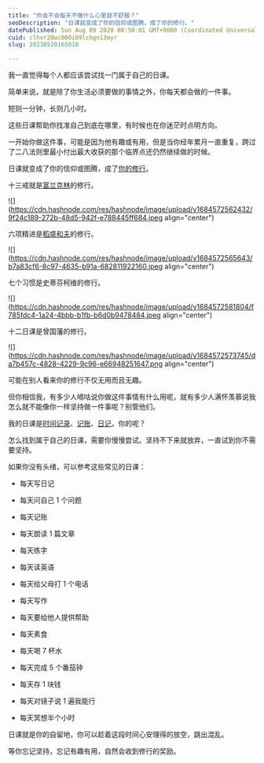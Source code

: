 ```yaml
---
title: "你会不会每天不做什么心里就不舒服？"
seoDescription: "日课就变成了你的信仰或图腾，成了你的修行。"
datePublished: Sun Aug 09 2020 08:50:01 GMT+0000 (Coordinated Universal Time)
cuid: clhvr20wc000i09lchgn13myr
slug: 20230520165010

---
```


我一直觉得每个人都应该尝试找一门属于自己的日课。

简单来说，就是除了你生活必须要做的事情之外，你每天都会做的一件事。

短则一分钟，长则几小时。

这些日课帮助你找准自己到底在哪里，有时候也在你迷茫时点明方向。

一开始你做这件事，可能是因为他有趣或有用，但是当你经年累月一直重复，跨过了二八法则里最小付出最大收获的那个临界点还仍然继续做的时候。

日课就变成了你的信仰或图腾，成了[你的修行](http://mp.weixin.qq.com/s?__biz=MzI3MzU5MDA1OQ==&mid=2247485721&idx=1&sn=84fe1ab447edf09574c15e05f76e3435&chksm=eb21bb5ddc56324b4e9f86f0497e3f9850f2ff18c0e396495157ba67ebf1315f620f8ae68317&scene=21#wechat_redirect)。

十三戒就是[富兰克林](http://mp.weixin.qq.com/s?__biz=MzI3MzU5MDA1OQ==&mid=2247485266&idx=1&sn=606f516d53dd320566e84e535bce9085&chksm=eb21b516dc563c00874c9a0bc27d2c7454edeb7643b22e3c803104bdd74b2342a72dfaacbf0e&scene=21#wechat_redirect)的修行。

![](https://cdn.hashnode.com/res/hashnode/image/upload/v1684572562432/9f24c189-272b-48d5-942f-e788445ff684.jpeg align="center")

六项精进是[稻盛和夫](http://mp.weixin.qq.com/s?__biz=MzI3MzU5MDA1OQ==&mid=2247485139&idx=1&sn=3e971344390d8c61fdc5556625105e62&chksm=eb21b497dc563d8161cfb2da5e524997b3f1402691846b1bf4df6fb8a014b9383d9df04cde92&scene=21#wechat_redirect)的修行。

![](https://cdn.hashnode.com/res/hashnode/image/upload/v1684572565643/b7a83cf6-8c97-4635-b91a-682811922160.jpeg align="center")

七个习惯是史蒂芬柯维的修行。

![](https://cdn.hashnode.com/res/hashnode/image/upload/v1684572581804/f785fdc4-1a24-4bbb-b1fb-b6d0b9478484.jpeg align="center")

十二日课是曾国藩的修行。

![](https://cdn.hashnode.com/res/hashnode/image/upload/v1684572573745/da7b457c-4828-4229-9c96-e66948251647.png align="center")

可能在别人看来你的修行不仅无用而且无趣。

但你相信我，有多少人嘀咕说你做这件事情有什么用呢，就有多少人满怀羡慕说我怎么就不能像你一样坚持做一件事呢？别管他们。

我的日课是[时间记录](http://mp.weixin.qq.com/s?__biz=MzI3MzU5MDA1OQ==&mid=2247484873&idx=1&sn=b45dd7055fced2c82fbd73482814f94f&chksm=eb21b78ddc563e9b9566f248e8ddc8b665ff5eee22aac28a41a9d6b32f4e78a8a9a2d982ac78&scene=21#wechat_redirect)、[记账](https://mp.weixin.qq.com/s?__biz=MjM5MzA3MjI2NQ==&mid=2650620494&idx=2&sn=ff678367cb921d55f00e60946f656aec&scene=21#wechat_redirect)、[日记](http://mp.weixin.qq.com/s?__biz=MzI3MzU5MDA1OQ==&mid=2247484707&idx=1&sn=a50c52b3da316a7174adc96b0941d15f&chksm=eb21b767dc563e711ea70c56fd310a1da3b781749062cd32b44f1cf70f060bd02d9869abd98e&scene=21#wechat_redirect)，你的呢？

怎么找到属于自己的日课，需要你慢慢尝试。坚持不下来就放弃，一直试到你不需要坚持。

如果你没有头绪，可以参考这些常见的日课：

* 每天写日记
    
* 每天问自己 1 个问题
    

* 每天记账
    
* 每天朗读 1 篇文章
    
* 每天练字
    
* 每天读英语
    
* 每天给父母打 1 个电话
    
* 每天写作
    
* 每天要给他人提供帮助
    
* 每天素食
    
* 每天喝 7 杯水
    
* 每天完成 5 个番茄钟
    
* 每天存 1 块钱
    
* 每天对镜子说 1 遍我能行
    
* 每天冥想半个小时
    

日课就是你的自留地，你可以趁着这段时间心安理得的放空，跳出混乱。

等你忘记坚持，忘记有趣有用，自然会收到修行的奖励。